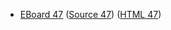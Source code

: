 * [EBoard 47](../eboards/eboard.47.html)
  ([Source 47](../eboards/eboard.47.md))
  ([HTML 47](../eboards/eboard.47.html))
